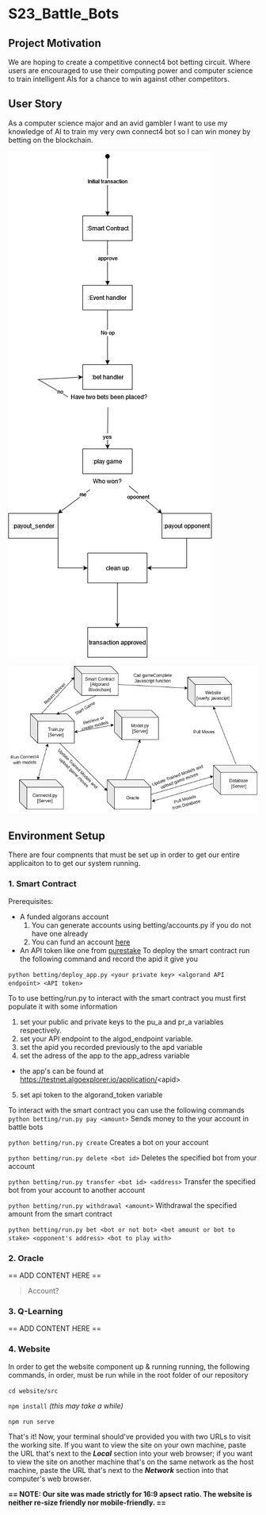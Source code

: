 # S23_Battle_Bots

## Project Motivation
We are hoping to create a competitive connect4 bot betting circuit. Where users are encouraged to use their computing power and computer science to train intelligent AIs for a chance to win against other competitors.

## User Story
As a computer science major and an avid gambler I want to use my knowledge of AI to train my very own connect4 bot so I can win money by betting on the blockchain.

![image](control_flow.png)

![image](deployment.png)

## Environment Setup
There are four compnents that must be set up in order to get our entire applicaiton to to get our system running.


### 1. Smart Contract

Prerequisites:
* A funded algorans account 
  1. You can generate accounts using betting/accounts.py if you do not have one already
  2. You can fund an account [here](https://testnet.algoexplorer.io/dispenser) 
* An API token like one from [purestake](https://www.purestake.com/)
To deploy the smart contract run the following command and record the apid it give you

`python betting/deploy_app.py <your private key> <algorand API endpoint> <API token>`

To to use betting/run.py to interact with the smart contract you must first populate it with some information

1. set your public and private keys to the pu_a and pr_a variables respectively.
2. set your API endpoint to the algod_endpoint variable. 
3. set the apid you recorded previously to the apd variable
4. set the adress of the app to the app_adress variable
  * the app's can be found at https://testnet.algoexplorer.io/application/<apid\>
5. set api token to the algorand_token variable

To interact with the smart contract you can use the following commands
`python betting/run.py pay <amount>`
Sends money to the your account in battle bots

`python betting/run.py create`
Creates a bot on your account 

`python betting/run.py delete <bot id>`
Deletes the specified bot from your account

`python betting/run.py transfer <bot id> <address>`
Transfer the specified bot from your account to another account

`python betting/run.py withdrawal <amount>`
Withdrawal the specified amount from the smart contract

`python betting/run.py bet <bot or not bot> <bet amount or bot to stake> <opponent's address> <bot to play with>`




### 2. Oracle

== ADD CONTENT HERE ==
> Account?

### 3. Q-Learning

== ADD CONTENT HERE ==

### 4. Website

In order to get the website component up & running running, the following commands, in order, must be run while in the root folder of our repository

`cd website/src`

`npm install` *(this may take a while)*

`npm run serve`

That's it! Now, your terminal should've provided you with two URLs to visit the working site. If you want to view the site on your own machine, paste the URL that's next to the ***Local*** section into your web browser; if you want to view the site on another machine that's on the same network as the host machine, paste the URL that's next to the ***Network*** section into that computer's web browser.

**== NOTE: Our site was made strictly for 16:9 apsect ratio. The website is neither re-size friendly nor mobile-friendly. ==**
